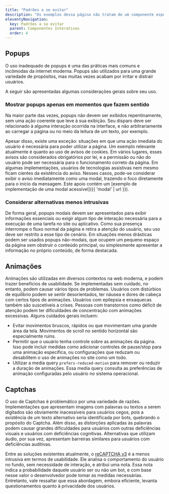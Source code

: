 ```yaml
---
title: "Padrões a se evitar"
description: "Os exemplos dessa página não tratam de um componente específico, mas sim de grupos de práticas mais gerais, que ainda assim tem um impacto considerável na acessibilidade e na usabilidade dos sistemas como um todo."
eleventyNavigation:
  key: Padrões a se evitar
  parent: Componentes Interativos
  order: 4
---
```


## Popups

O uso inadequado de popups é uma das práticas mais comuns e incômodas da internet moderna. Popups são utilizados para uma grande variedade de propósitos, mas muitas vezes acabam por irritar e distrair usuários.

A seguir são apresentadas algumas considerações gerais sobre seu uso.

### Mostrar popups apenas em momentos que fazem sentido

Na maior parte das vezes, popups não devem ser exibidos repentinamente, sem uma ação coerente que leve à sua exibição. Seu disparo deve ser relacionado à alguma interação ocorrida na interface, e não arbitrariamente ao carregar a página ou no meio da leitura de um texto, por exemplo.

Apesar disso, existe uma exceção: situações em que uma ação imediata do usuário é necessária para poder utilizar a página. Um exemplo relevante atualmente é quanto ao uso de avisos de cookies. Em vários lugares, esses avisos são considerados obrigatórios por lei, e a permissão ou não do usuário pode ser necessária para o funcionamento correto da página. Em algumas implementações, usuários de tecnologias assistivas nem mesmo ficam cientes da existência do aviso. Nesses casos, pode-se considerar exibir o aviso imediatamente como uma modal, trazendo o foco diretamente para o início da mensagem. Este apoio contém um [exemplo de implementação de uma modal acessível]({{ 'modal' | url }}).

### Considerar alternativas menos intrusivas

De forma geral, popups modais devem ser apresentados para exibir informações essenciais ou exigir algum tipo de interação necessária para a execução de uma tarefa no site ou aplicativo. Como sua presença interrompe o fluxo normal da página e retira a atenção do usuário, seu uso deve ser restrito a esse tipo de cenário. Em situações menos drásticas podem ser usados popups não-modais, que ocupem um pequeno espaço da página sem obstruir o conteúdo principal, ou simplesmente apresentar a informação no próprio conteúdo, de forma destacada.


## Animações

Animações são utilizadas em diversos contextos na web moderna, e podem trazer benefícios de usabilidade. Se implementadas sem cuidado, no entanto, podem causar vários tipos de problemas. Usuários com distúrbios de equilíbrio podem se sentir desorientados, ter náusea e dores de cabeça com certos tipos de animações. Usuários com epilepsia e enxaquecas também são suscetíveis a crises. Pessoas com transtornos como déficit de atenção podem ter dificuldades de concentração com animações excessivas. Alguns cuidados gerais incluem:

- Evitar movimentos bruscos, rápidos ou que movimentam uma grande área da tela. Movimentos de scroll no sentido horizontal são especialmente ruins.
- Permitir que o usuário tenha controle sobre as animações da página. Isso pode incluir medidas como adicionar controles de pause/stop para uma animação específica, ou configurações que reduzam ou desabilitem o uso de animações no site como um todo.
- Utilizar a media query `prefers-reduced-motion` para remover ou reduzir a duração de animações. Essa media query consulta as preferências de animação configuradas pelo usuário no sistema operacional.

## Captchas

O uso de Captchas é problemático por uma variedade de razões. Implementações que apresentam imagens com palavras ou textos a serem digitados são obviamente inacessíveis para usuários cegos, pois a existência de um texto alternativo seria identificada por bots, quebrando o propósito do Captcha. Além disso, as distorções aplicadas às palavras podem causar grandes dificuldades para usuários com outras deficiências visuais e usuários com deficiências cognitivas. Alternativas que utilizam áudio, por sua vez, apresentam barreiras similares para usuários com deficiências auditivas.

Entre as soluções existentes atualmente, o [reCAPTCHA v3](https://developers.google.com/recaptcha/docs/v3) é a menos intrusiva em termos de usabilidade. Ele analisa o comportamento do usuário no fundo, sem necessidade de interação, e atribui uma nota. Essa nota indica a probabilidade daquele usuário ser ou não um bot, e com base nesse valor o desenvolvedor pode tomar as medidas necessárias. Entretanto, vale ressaltar que essa abordagem, embora eficiente, levanta questionamentos quanto à privacidade dos usuários.
